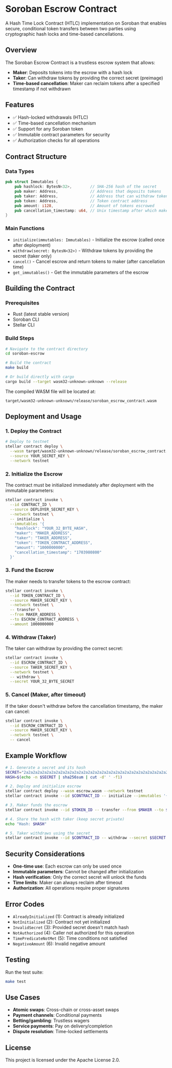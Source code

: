 # Soroban Escrow Contract

A Hash Time Lock Contract (HTLC) implementation on Soroban that enables secure, conditional token transfers between two parties using cryptographic hash locks and time-based cancellations.

## Overview

The Soroban Escrow Contract is a trustless escrow system that allows:
- **Maker**: Deposits tokens into the escrow with a hash lock
- **Taker**: Can withdraw tokens by providing the correct secret (preimage)
- **Time-based cancellation**: Maker can reclaim tokens after a specified timestamp if not withdrawn

## Features

- ✅ Hash-locked withdrawals (HTLC)
- ✅ Time-based cancellation mechanism
- ✅ Support for any Soroban token
- ✅ Immutable contract parameters for security
- ✅ Authorization checks for all operations

## Contract Structure

### Data Types

```rust
pub struct Immutables {
    pub hashlock: BytesN<32>,        // SHA-256 hash of the secret
    pub maker: Address,              // Address that deposits tokens
    pub taker: Address,              // Address that can withdraw tokens
    pub token: Address,              // Token contract address
    pub amount: i128,                // Amount of tokens escrowed
    pub cancellation_timestamp: u64, // Unix timestamp after which maker can cancel
}
```

### Main Functions

- `initialize(immutables: Immutables)` - Initialize the escrow (called once after deployment)
- `withdraw(secret: BytesN<32>)` - Withdraw tokens by providing the secret (taker only)
- `cancel()` - Cancel escrow and return tokens to maker (after cancellation time)
- `get_immutables()` - Get the immutable parameters of the escrow

## Building the Contract

### Prerequisites

- Rust (latest stable version)
- Soroban CLI
- Stellar CLI

### Build Steps

```bash
# Navigate to the contract directory
cd soroban-escrow

# Build the contract
make build

# Or build directly with cargo
cargo build --target wasm32-unknown-unknown --release
```

The compiled WASM file will be located at:
```
target/wasm32-unknown-unknown/release/soroban_escrow_contract.wasm
```

## Deployment and Usage

### 1. Deploy the Contract

```bash
# Deploy to testnet
stellar contract deploy \
  --wasm target/wasm32-unknown-unknown/release/soroban_escrow_contract.wasm \
  --source YOUR_SECRET_KEY \
  --network testnet
```

### 2. Initialize the Escrow

The contract must be initialized immediately after deployment with the immutable parameters:

```bash
stellar contract invoke \
  --id CONTRACT_ID \
  --source DEPLOYER_SECRET_KEY \
  --network testnet \
  -- initialize \
  --immutables '{
    "hashlock": "YOUR_32_BYTE_HASH",
    "maker": "MAKER_ADDRESS",
    "taker": "TAKER_ADDRESS", 
    "token": "TOKEN_CONTRACT_ADDRESS",
    "amount": "1000000000",
    "cancellation_timestamp": "1703980800"
  }'
```

### 3. Fund the Escrow

The maker needs to transfer tokens to the escrow contract:

```bash
stellar contract invoke \
  --id TOKEN_CONTRACT_ID \
  --source MAKER_SECRET_KEY \
  --network testnet \
  -- transfer \
  --from MAKER_ADDRESS \
  --to ESCROW_CONTRACT_ADDRESS \
  --amount 1000000000
```

### 4. Withdraw (Taker)

The taker can withdraw by providing the correct secret:

```bash
stellar contract invoke \
  --id ESCROW_CONTRACT_ID \
  --source TAKER_SECRET_KEY \
  --network testnet \
  -- withdraw \
  --secret YOUR_32_BYTE_SECRET
```

### 5. Cancel (Maker, after timeout)

If the taker doesn't withdraw before the cancellation timestamp, the maker can cancel:

```bash
stellar contract invoke \
  --id ESCROW_CONTRACT_ID \
  --source MAKER_SECRET_KEY \
  --network testnet \
  -- cancel
```

## Example Workflow

```bash
# 1. Generate a secret and its hash
SECRET="2a2a2a2a2a2a2a2a2a2a2a2a2a2a2a2a2a2a2a2a2a2a2a2a2a2a2a2a2a2a2a2a"
HASH=$(echo -n $SECRET | sha256sum | cut -d' ' -f1)

# 2. Deploy and initialize escrow
stellar contract deploy --wasm escrow.wasm --network testnet
stellar contract invoke --id $CONTRACT_ID -- initialize --immutables '{...}'

# 3. Maker funds the escrow
stellar contract invoke --id $TOKEN_ID -- transfer --from $MAKER --to $CONTRACT_ID --amount 1000

# 4. Share the hash with taker (keep secret private)
echo "Hash: $HASH"

# 5. Taker withdraws using the secret
stellar contract invoke --id $CONTRACT_ID -- withdraw --secret $SECRET
```

## Security Considerations

- **One-time use**: Each escrow can only be used once
- **Immutable parameters**: Cannot be changed after initialization
- **Hash verification**: Only the correct secret will unlock the funds
- **Time limits**: Maker can always reclaim after timeout
- **Authorization**: All operations require proper signatures

## Error Codes

- `AlreadyInitialized` (1): Contract is already initialized
- `NotInitialized` (2): Contract not yet initialized  
- `InvalidSecret` (3): Provided secret doesn't match hash
- `NotAuthorized` (4): Caller not authorized for this operation
- `TimePredicateNotMet` (5): Time conditions not satisfied
- `NegativeAmount` (6): Invalid negative amount

## Testing

Run the test suite:

```bash
make test
```

## Use Cases

- **Atomic swaps**: Cross-chain or cross-asset swaps
- **Payment channels**: Conditional payments
- **Betting/gambling**: Trustless wagers
- **Service payments**: Pay on delivery/completion
- **Dispute resolution**: Time-locked settlements

## License

This project is licensed under the Apache License 2.0.